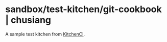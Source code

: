 # sandbox/test-kitchen/git-cookbook | chusiang

A sample test kitchen from [KitchenCI](http://kitchen.ci/docs/getting-started).